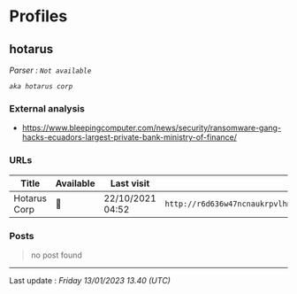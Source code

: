 # Profiles

## **hotarus**


_Parser : `Not available`_

_`aka hotarus corp`_

### External analysis
- https://www.bleepingcomputer.com/news/security/ransomware-gang-hacks-ecuadors-largest-private-bank-ministry-of-finance/

### URLs
| Title | Available | Last visit | fqdn | Screenshot 
|---|---|---|---|---|
| Hotarus Corp | 🔴 | 22/10/2021 04:52 | `http://r6d636w47ncnaukrpvlhmtdbvbeltc6enfcuuow3jclpmyga7cz374qd.onion` | ❌ | 

### Posts

> no post found


 --- 


Last update : _Friday 13/01/2023 13.40 (UTC)_
